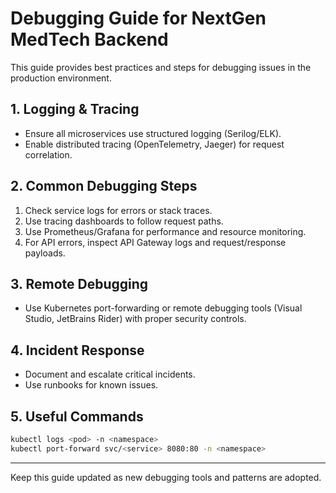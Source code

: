 # Debugging Guide for NextGen MedTech Backend

This guide provides best practices and steps for debugging issues in the production environment.

## 1. Logging & Tracing
- Ensure all microservices use structured logging (Serilog/ELK).
- Enable distributed tracing (OpenTelemetry, Jaeger) for request correlation.

## 2. Common Debugging Steps
1. Check service logs for errors or stack traces.
2. Use tracing dashboards to follow request paths.
3. Use Prometheus/Grafana for performance and resource monitoring.
4. For API errors, inspect API Gateway logs and request/response payloads.

## 3. Remote Debugging
- Use Kubernetes port-forwarding or remote debugging tools (Visual Studio, JetBrains Rider) with proper security controls.

## 4. Incident Response
- Document and escalate critical incidents.
- Use runbooks for known issues.

## 5. Useful Commands
```sh
kubectl logs <pod> -n <namespace>
kubectl port-forward svc/<service> 8080:80 -n <namespace>
```

---

Keep this guide updated as new debugging tools and patterns are adopted.